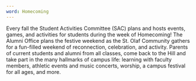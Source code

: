 ```yaml
---
word: Homecoming
---
```


Every fall the Student Activities Committee (SAC) plans and hosts events, games, and activities for students during the week of Homecoming! The Alumni Office plans the festive weekend as the St. Olaf Community gathers for a fun-filled weekend of reconnection, celebration, and activity. Parents of current students and alumni from all classes, come back to the Hill and take part in the many hallmarks of campus life: learning with faculty members, athletic events and music concerts, worship, a campus festival for all ages, and more.
